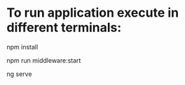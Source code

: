 # To run application execute in different terminals:

npm install

npm run middleware:start

ng serve

